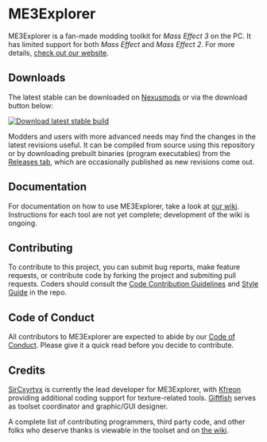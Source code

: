 # ME3Explorer

ME3Explorer is a fan-made modding toolkit for _Mass Effect 3_ on the PC. It has limited support for both _Mass Effect_ and _Mass Effect 2_. For more details, [check out our website](http://me3explorer.github.io/).

## Downloads
The latest stable can be downloaded on [Nexusmods](http://www.nexusmods.com/masseffect3/mods/409/?) or via the download button below:

[![Download latest stable build](https://raw.github.com/me3explorer/me3explorer/resources/downloadbutton.png)](https://github.com/ME3Explorer/ME3Explorer/releases/latest)

Modders and users with more advanced needs may find the changes in the latest revisions useful. It can be compiled from source using this repository or by downloading prebuilt binaries (program executables) from the [Releases tab](https://github.com/ME3Explorer/ME3Explorer/releases), which are occasionally published as new revisions come out.

## Documentation
For documentation on how to use ME3Explorer, take a look at [our wiki](http://me3explorer.wikia.com). Instructions for each tool are not yet complete; development of the wiki is ongoing.

## Contributing
To contribute to this project, you can submit bug reports, make feature requests, or contribute code by forking the project and submiting pull requests. Coders should consult the [Code Contribution Guidelines](https://github.com/ME3Explorer/ME3Explorer/blob/Beta/CodeContributionGuidelines.md) and [Style Guide](https://github.com/ME3Explorer/ME3Explorer/blob/Beta/STYLEGUIDE.md)  in the repo.

## Code of Conduct
All contributors to ME3Explorer are expected to abide by our [Code of Conduct](https://github.com/ME3Explorer/ME3Explorer/blob/Beta/CodeofConduct.md). Please give it a quick read before you decide to contribute.

## Credits
[SirCxyrtyx](https://github.com/SirCxyrtyx) is currently the lead developer for ME3Explorer, with [Kfreon](https://github.com/KFreon) providing additional coding support for texture-related tools. [Giftfish](https://github.com/giftfish) serves as toolset coordinator and graphic/GUI designer.

A complete list of contributing programmers, third party code, and other folks who deserve thanks is viewable in the toolset and on [the wiki](http://me3explorer.wikia.com/wiki/About_Us).  
